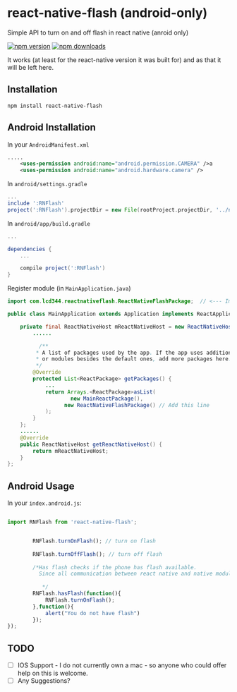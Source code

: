 
# react-native-flash (android-only)

Simple API to turn on and off flash in react native (anroid only)

[![npm version](https://img.shields.io/npm/v/react-native-flash.svg?style=flat-square)](https://www.npmjs.com/package/react-native-flash)
[![npm downloads](https://img.shields.io/npm/dm/react-native-flash.svg?style=flat-square)](https://www.npmjs.com/package/react-native-flash)

It works (at least for the react-native version it was built for) and as that it will be left here. 

## Installation
`npm install react-native-flash`

## Android Installation
In your `AndroidManifest.xml`

```xml
.....
    <uses-permission android:name="android.permission.CAMERA" />a
    <uses-permission android:name="android.hardware.camera" />
```

In `android/settings.gradle`
```gradle
...
include ':RNFlash'
project(':RNFlash').projectDir = new File(rootProject.projectDir, '../node_modules/react-native-flash/android')
```

In `android/app/build.gradle`

```gradle
...

dependencies {
    ...

    compile project(':RNFlash')
}
```

Register module (in `MainApplication.java`)

```java
import com.lcd344.reactnativeflash.ReactNativeFlashPackage;  // <--- Import

public class MainApplication extends Application implements ReactApplication {

	private final ReactNativeHost mReactNativeHost = new ReactNativeHost(this) {
  		......

	      /**
	     * A list of packages used by the app. If the app uses additional views
	     * or modules besides the default ones, add more packages here.
	     */
	    @Override
	    protected List<ReactPackage> getPackages() {
	        ...
	        return Arrays.<ReactPackage>asList(
	                new MainReactPackage(),
                  new ReactNativeFlashPackage() // Add this line
	        );
	    }
	};
	......
	@Override
	public ReactNativeHost getReactNativeHost() {
    	return mReactNativeHost;
	}
};

```

## Android Usage

In your `index.android.js`:
```javascript

import RNFlash from 'react-native-flash';


		RNFlash.turnOnFlash(); // turn on flash
		
		RNFlash.turnOffFlash(); // turn off flash
		
		/*Has flash checks if the phone has flash available.
		  Since all communication between react native and native modules is asychrounous, it takes a success callback, and failure callback. atm both callbacks are necessary.
		 
		   */
		RNFlash.hasFlash(function(){
			RNFlash.turnOnFlash();
		},function(){
			alert("You do not have flash")
		});
});
```

## TODO
 * [ ] IOS Support - I do not currently own a mac - so anyone who could offer help on this is welcome.
 * [ ] Any Suggestions?
